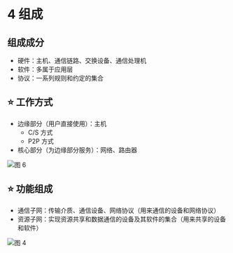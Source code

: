 # 4 组成

## 组成成分

- 硬件：主机、通信链路、交换设备、通信处理机
- 软件：多属于应用层
- 协议：一系列规则和约定的集合

## ⭐️ 工作方式

- 边缘部分（用户直接使用）：主机
  - C/S 方式
  - P2P 方式
- 核心部分（为边缘部分服务）：网络、路由器

![图 6](../../../../.media/97437dce8cef7d5fbe7af0bd7ee8c29f995f85a0d284e72688d20a733773487b.png)  

## ⭐️ 功能组成

- 通信子网：传输介质、通信设备、网络协议（用来通信的设备和网络协议）
- 资源子网：实现资源共享和数据通信的设备及其软件的集合（用来共享的设备和软件）

![图 4](../../../../.media/fd3f37b7a8e1258faf886d64bcd7d9c5d19452a3b6a6a382a94cccb9775f368a.png)  
